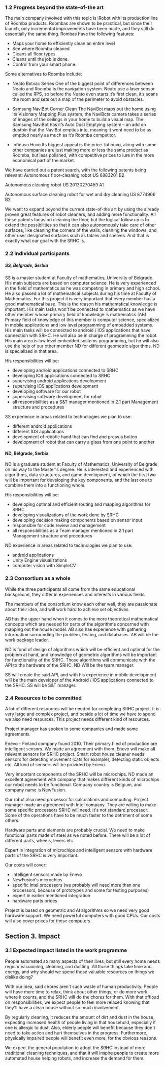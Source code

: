 ### 1.2 Progress beyond the state-of-the art

The main company involved with this topic is iRobot with its production line of Roomba products.
Roombas are shown to be practical, but since their launch, only incremental improvements have been made,
and they still do essentially the same thing.
Rombas have the following features:

- Maps your home to efficiently clean an entire level
- See where Roomba cleaned
- Cleans all floor types
- Cleans until the job is done.
- Control from your smart phone.

Some alternatives to Roomba include:
- Neato Botvac Series
One of the biggest point of differences between Neato and Roomba is the navigation system.
Neato use a laser sensor called the RPS, so before the Neato even starts it’s first clean,
 it’s scans the room and sets out a map of the perimeter to avoid obstacles.

- Samsung NaviBot Corner Clean
The NaviBot maps out the home using its Visionary Mapping Plus system, the NaviBots camera takes a series of images of the ceilings in your home to build a visual map.
The Samsung NaviBot has it’s Auto Dust Emptying system – an add on dustbin that the NaviBot empties into, meaning it wont need to be as emptied nearly as much as it’s Roomba competitor.
- Infinuvo Hovo
Its biggest appeal is the price. Infinuvo, along with some other companies are just making more or less the same product as Roomba, but less polished, with competitive prices
to lure in the more economical part of the market.

We have carried out a patent search, with the following patents being relevant:
Autonomous floor-cleaning robot
US 6883201 B2

Autonomous cleaning robot
US 20130270459 A1

Autonomous surface cleaning robot for wet and dry cleaning
US 8774966 B2


We want to expand beyond the current state-of-the art by using the already proven great features of robot cleaners, and adding more functionality.
All these patents focus on cleaning the floor, but the logical follow up is to extend the possibilities so that it can also autonomously take care of other surfaces, like
cleaning the corners of the walls, cleaning the windows, and other user designated surfaces such as tables and shelves. And that is exactly what our goal with the SRHC is.

### 2.2 Individual participants

##### SS, Belgrade, Serbia

SS is a master student at Faculty of mathematics, University of Belgrade. His main subjects are based on computer science.
He is very experienced in the field of mathematics as he was competing in primary and high school. He also passed a lot of mathematical subjects during his time at Faculty of Mathematics. For this project it is very important that every member has a good mathematical base. This is the reason his mathematical knowledge is important. His main tasks won't be connected to mathematics as we have other member whose primary field of knowledge is mathematics (AB).
Primary field of knowledge of this member is computer science, specialized in mobile applications and low level programming of embedded systems. His main tasks will be connected to android / IOS applications that have connection with SRHC. He will also be in charge of programming the robot. His main area is low level embedded systems programming, but he will also use the help of our other member ND for different geometric algorithms. ND is specialized in that area.

His responsibilities will be:
  - developing android applications connected to SRHC
  - developing IOS applications connected to SRHC
  - supervising android applications development
  - supervising IOS applications development
  - developing software for our robot
  - supervising software development for robot
  - all responsibilities as a S&T manager mentioned in 2.1 part Management structure and procedures

SS experience in areas related to technologies we plan to use:
  - different android applications
  - different IOS applications
  - development of robotic hand that can find and press a button
  - development of robot that can carry a glass from one point to another

#### ND, Belgrade, Serbia

ND is a graduate student at Faculty of Mathematics, University of Belgrade, on his way to the Master's degree.
He is interested and experienced with algorithms, data structures, and game development, of which the first two will be important for developing the key components,
and the last one to combine them into a functioning whole.

His responsibilities will be:
  - developing optimal and efficient routing and mapping algorithms for SRHC
  - developing visualizations of the work done by SRHC
  - developing decision making components based on sensor input
  - responsible for code review and management
  - all responsibilities as a Team manager mentioned in 2.1 part Management structure and procedures

ND experience in areas related to technologies we plan to use:
  - android applications
  - Unity Engine visualizations
  - computer vision with SimpleCV

### 2.3 Consortium as a whole

While the three participants all come from the same educational background, they differ in experiences and interests in various fields.

The members of the consortium know each other well, they are passionate about their idea, and will work hard to achieve set objectives.

AB has the upper hand when it comes to the more theoretical mathematical concepts which are needed for parts of the algorithms concerned with mapping out
the house model. AB also has experience with gathering information surrounding the problem, testing, and databases. AB will be the work package leader.

ND is fond of design of algorithms which will be efficient and optimal for the problem at hand, and knowledge of geometric algorithms will be important for functionality of the SRHC.
Those algorithms will communicate with the API to the hardware of the SRHC. ND Will be the team manager.

SS will create the said API, and with his experience in mobile development will be the main developer
of the Android / iOS applications connected to the SRHC. SS will be S&T manager.

### 2.4	Resources to be committed

A lot of different resources will be needed for completing SRHC project. It is very large and complex project, and beside a lot of time we have to spend we also need resources. This project needs different kind of resources.

Project manager has spoken to some companies and made some agreements.

Enevo - Finland company found 2010. Their primary filed of production are intelligent sensors. We made an agreement with them. Enevo will make all relevant sensors for SRHC project. Smart robot house cleaner needs sensors for detecting movement (cats for example), detecting static objects etc. All kind of sensors will be provided by Enevo.

Very important components of the SRHC will be microchips. ND made an excellent agreement with company that makes different kinds of microchips our robot needs to be functional. Company country is Belgium, and company name is NewFusion.

Our robot also need processor for calculations and computing. Project manager made an agreement with Intel company. They are willing to make some specific processors SRHC will need. It's not standard processor. Some of the operations have to be much faster to the detriment of some others.

Hardware parts and elements are probably crucial. We need to make functional parts made of steel as we noted before. There will be a lot of different parts, wheels, levers etc.

Expert in integration of microchips and intelligent sensors with hardware parts of the SRHC is very important.

Our costs will cover:
  - intelligent sensors made by Enevo
  - NewFusion's microchips
  - specific Intel processors (we probably will need more than one processors, because of prototypes
                               and some for testing purposes)
  - expert in earlier mentioned integration
  - hardware parts prices

Project is based on geometric and AI algorithms so we need very good hardware support. We need powerful computers with good CPUs. Our costs will also cover prices for those computers.

## Section 3. Impact

### 3.1 Expected impact listed in the work programme

People automated so many aspects of their lives, but still every home needs regular vacuuming, cleaning, and dusting.
All those things take time and energy, and why should we spend those valuable resources on things we dislike doing?

With our idea, said chores aren't such waste of human productivity.
People will have more time to relax, think about other things, or do more work where it counts, and the SRHC will do the chores for them.
With that offload on responsibilities, we expect people to feel more relaxed knowing that they'll have a clean house without so much involvement.

By regularly cleaning, it reduces the amount of dirt and dust in the house, expecting increased health of people living in that household,
especially if one is allergic to dust. Also, elderly people will benefit because they don't need to take action and hurt themselves in the progress.
Furthermore, physically impaired people will benefit even more, for the obvious reasons.

We expect the general population to adopt the SRHC instead of more traditional cleaning techniques, and that it will inspire
people to create more automated house helping robots, and increase the demand for them.

